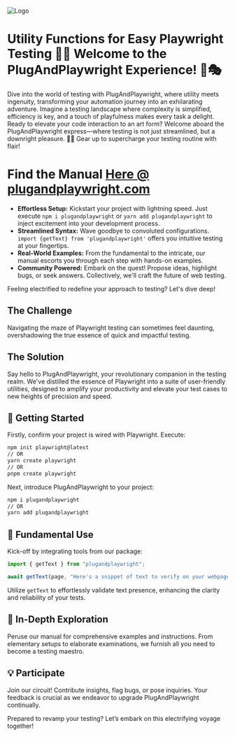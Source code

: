 ![Logo](https://plugandplaywright.com/img/logo.png)

# Utility Functions for Easy Playwright Testing 🧪🔬 Welcome to the PlugAndPlaywright Experience! 🔌🎭

Dive into the world of testing with PlugAndPlaywright, where utility meets ingenuity, transforming your automation journey into an exhilarating adventure. Imagine a testing landscape where complexity is simplified, efficiency is key, and a touch of playfulness makes every task a delight. Ready to elevate your code interaction to an art form? Welcome aboard the PlugAndPlaywright express—where testing is not just streamlined, but a downright pleasure. 🔌💡 Gear up to supercharge your testing routine with flair!

# Find the Manual [Here @ plugandplaywright.com](www.plugandplaywright.com)

- **Effortless Setup:** Kickstart your project with lightning speed. Just execute `npm i plugandplaywright` or `yarn add plugandplaywright` to inject excitement into your development process.
- **Streamlined Syntax:** Wave goodbye to convoluted configurations. `import {getText} from 'plugandplaywright'` offers you intuitive testing at your fingertips.
- **Real-World Examples:** From the fundamental to the intricate, our manual escorts you through each step with hands-on examples.
- **Community Powered:** Embark on the quest! Propose ideas, highlight bugs, or seek answers. Collectively, we'll craft the future of web testing.

Feeling electrified to redefine your approach to testing? Let's dive deep!

## The Challenge

Navigating the maze of Playwright testing can sometimes feel daunting, overshadowing the true essence of quick and impactful testing.

## The Solution

Say hello to PlugAndPlaywright, your revolutionary companion in the testing realm. We've distilled the essence of Playwright into a suite of user-friendly utilities, designed to amplify your productivity and elevate your test cases to new heights of precision and speed.

## 🔌 Getting Started

Firstly, confirm your project is wired with Playwright. Execute:

```bash
npm init playwright@latest
// OR
yarn create playwright
// OR
pnpm create playwright

```

Next, introduce PlugAndPlaywright to your project:

```bash
npm i plugandplaywright
// OR
yarn add plugandplaywright
```

## 🌟 Fundamental Use

Kick-off by integrating tools from our package:

```jsx
import { getText } from "plugandplaywright";

await getText(page, "Here's a snippet of text to verify on your webpage");
```

Utilize `getText` to effortlessly validate text presence, enhancing the clarity and reliability of your tests.

## 📘 In-Depth Exploration

Peruse our manual for comprehensive examples and instructions. From elementary setups to elaborate examinations, we furnish all you need to become a testing maestro.

## 💡 Participate

Join our circuit! Contribute insights, flag bugs, or pose inquiries. Your feedback is crucial as we endeavor to upgrade PlugAndPlaywright continually.

Prepared to revamp your testing? Let’s embark on this electrifying voyage together!
